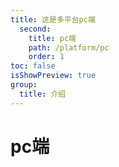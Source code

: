 ```yaml
---
title: 这是多平台pc端
  second:
    title: pc端
    path: /platform/pc
    order: 1
toc: false
isShowPreview: true
group:
  title: 介绍
---
```


# pc端
